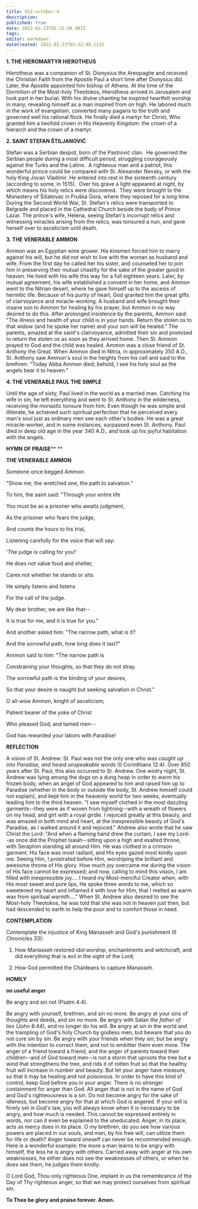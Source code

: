 ```yaml
---
title: 652-october-4
description: 
published: true
date: 2022-02-23T05:32:49.987Z
tags: 
editor: markdown
dateCreated: 2022-02-23T05:32:48.113Z
---
```



**1. THE HIEROMARTYR HIEROTHEUS**

Hierotheus was a companion of St. Dionysius the Areopagite and received the Christian Faith from the Apostle Paul a short time after Dionysius did. Later, the Apostle appointed him bishop of Athens. At the time of the Dormition of the Most-holy Theotokos, Hierotheus arrived in Jerusalem and took part in her burial. With his divine chanting he inspired heartfelt worship in many, revealing himself as a man inspired from on high. He labored much in the work of evangelism, converted many pagans to the truth and governed well his rational flock. He finally died a martyr for Christ, Who granted him a twofold crown in His Heavenly Kingdom: the crown of a hierarch and the crown of a martyr. 

**2. SAINT STEFAN ŠTILJANOVIĆ**

Stefan was a Serbian despot, born of the Pastrović clan.  He governed the Serbian people during a most difficult period, struggling courageously against the Turks and the Latins.  A righteous man and a patriot, this wonderful prince could be compared with St. Alexander Nevsky, or with the holy King Jovan Vladimir. He entered into rest in the sixteenth century (according to some, in 1515).  Over his grave a light appeared at night, by which means his holy relics were discovered.  They were brought to the Monastery of Šišatovac in Fruška Gora, where they reposed for a long time. During the Second World War, St. Stefan's relics were transported to Belgrade and placed in the Cathedral Church beside the body of Prince Lazar. The prince's wife, Helena, seeing Stefan's incorrupt relics and witnessing miracles arising from the relics, was tonsured a nun, and gave herself over to asceticism until death.

**3. THE VENERABLE AMMON**

Ammon was an Egyptian wine grower. His kinsmen forced him to marry against his will, but he did not wish to live with the woman as husband and wife. From the first day he called her his sister, and counseled her to join him in preserving their mutual chastity for the sake of the greater good in heaven. He lived with his wife this way for a full eighteen years. Later, by mutual agreement, his wife established a convent in her home, and Ammon went to the Nitrian desert, where he gave himself up to the ascesis of hermitic life. Because of his purity of heart, God granted him the great gifts of clairvoyance and miracle-working. A husband and wife brought their insane son to Ammon for healing by his prayer, but Ammon in no way desired to do this. After prolonged insistence by the parents, Ammon said: "The illness and health of your child is in your hands. Return the stolen ox to that widow (and he spoke her name) and your son will be healed." The parents, amazed at the saint's clairvoyance, admitted their sin and promised to return the stolen ox as soon as they arrived home. Then St. Ammon prayed to God and the child was healed. Ammon was a close friend of St. Anthony the Great. When Ammon died in Nitria, in approximately 350 A.D., St. Anthony saw Ammon's soul in the heights from his cell and said to the brethren: "Today Abba Ammon died; behold, I see his holy soul as the angels bear it to heaven."

**4. THE VENERABLE PAUL THE SIMPLE**

Until the age of sixty, Paul lived in the world as a married man. Catching his wife in sin, he left everything and went to St. Anthony in the wilderness, receiving the monastic tonsure from him. Even though he was simple and illiterate, he achieved such spiritual perfection that he perceived every man's soul just as ordinary men see each other's bodies. He was a great miracle-worker, and in some instances, surpassed even St. Anthony. Paul died in deep old age in the year 340 A.D., and took up his joyful habitation with the angels.



**HYMN OF PRAISE**** 
**

**THE VENERABLE AMMON**

Someone once begged Ammon: 


"Show me, the wretched one, the path to salvation." 


To him, the saint said: "Through your entire life 


You must be as a prisoner who awaits judgment, 


As the prisoner who fears the judge, 


And counts the hours to his trial, 


Listening carefully for the voice that will say: 


'The judge is calling for you!' 


He does not value food and shelter, 


Cares not whether he stands or sits:  


He simply listens and listens 


For the call of the judge. 


My dear brother, we are like that-- 


It is true for me, and it is true for you." 


And another asked him: "The narrow path, what is it? 


And the sorrowful path, how long does it last?" 


Ammon said to him: "The narrow path is 


Constraining your thoughts, so that they do not stray. 


The sorrowful path is the binding of your desires, 


So that your desire is naught but seeking salvation in Christ."


O all-wise Ammon, knight of asceticism;


Patient bearer of the yoke of Christ


Who pleased God, and tamed men--


God has rewarded your labors with Paradise!


**REFLECTION**

A vision of St. Andrew: St. Paul was not the only one who was *caught up into Paradise, and heard unspeakable words* (II Corinthians 12:4). Over 850 years after St. Paul, this also occurred to St. Andrew. One wintry night, St. Andrew was lying among the dogs on a dung heap in order to warm his frozen body, when an angel of God appeared to him and raised him up to Paradise (whether in the body or outside the body, St. Andrew himself could not explain), and kept him in the heavenly world for two weeks, eventually leading him to the third heaven. "I saw myself clothed in the most dazzling garments--they were as if woven from lightning--with a wreath of flowers on my head, and girt with a royal girdle. I rejoiced greatly at this beauty, and was amazed in both mind and heart, at the inexpressible beauty of God's Paradise, as I walked around it and rejoiced." Andrew also wrote that he saw Christ the Lord: "And when a flaming hand drew the curtain, I saw my Lord--as once did the Prophet Isaiah--sitting upon a high and exalted throne, with Seraphim standing all around Him. He was clothed in a crimson garment. His face was most radiant, and His eyes gazed most kindly upon me. Seeing Him, I prostrated before Him, worshiping the brilliant and awesome throne of His glory. How much joy overcame me during the vision of His face cannot be expressed; and now, calling to mind this vision, I am filled with inexpressible joy…. I heard my Most-merciful Creator when, with His most sweet and pure lips, He spoke three words to me, which so sweetened my heart and inflamed it with love for Him, that I melted as warm wax from spiritual warmth…." When St. Andrew also desired to see the Most-holy Theotokos, he was told that she was not in heaven just then, but had descended to earth to help the poor and to comfort those in need.



**CONTEMPLATION**

Contemplate the injustice of King Manasseh and God's punishment (II Chronicles 33):

1.  How Manasseh restored idol worship, enchantments and witchcraft, and did everything that is evil in the sight of the Lord;

1.  How God permitted the Chaldeans to capture Manasseh.



**HOMILY**

**on useful anger**

Be angry and sin not (Psalm 4:4).

Be angry with yourself, brethren, and sin no more. Be angry at your sins of thoughts and deeds, and sin no more. Be angry with Satan *the father of lies* (John 8:44), and no longer do his will. Be angry at sin in the world and the trampling of God's holy Church by godless men, but beware that you do not cure sin by sin. Be angry with your friends when they sin; but be angry with the intention to correct them, and not to embitter them even more. The anger of a friend toward a friend, and the anger of parents toward their children--and of God toward men--is not a storm that uproots the tree but a wind that strengthens the tree, and rids it of rotten fruit so that the healthy fruit will increase in number and beauty. But let your anger have measure, so that it may be healing and not poisonous. In order to have this kind of control, keep God before you in your anger. There is no stronger containment for anger than God. All anger that is not in the name of God and God's righteousness is a sin. Do not become angry for the sake of idleness, but become angry for that at which God is angered. If your will is firmly set in God's law, you will always know when it is necessary to be angry, and how much is needed. This cannot be expressed entirely in words, nor can it even be explained to the uneducated. Anger, in its place, acts as mercy does in its place. O my brethren, do you see how various powers are placed in our souls, and man, by his free will, can utilize them for life or death? Anger toward oneself can never be recommended enough. Here is a wonderful example: the more a man learns to be angry with himself, the less he is angry with others. Carried away with anger at his own weaknesses, he either does not see the weaknesses of others, or when he does see them, he judges them kindly.

O Lord God, Thou only righteous One, implant in us the remembrance of the Day of Thy righteous anger, so that we may protect ourselves from spiritual sin. 

**To Thee be glory and praise forever. Amen.**
